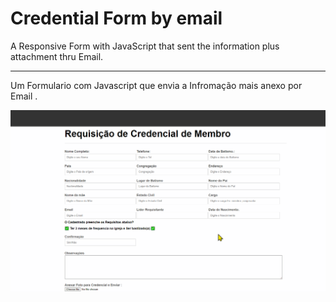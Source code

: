 # Credential Form by email 

 A Responsive Form with JavaScript that sent the information plus attachment thru Email.

_________________________________________________


Um Formulario com Javascript que envia a Infromação mais anexo por Email .

![](presentationgif.gif)
